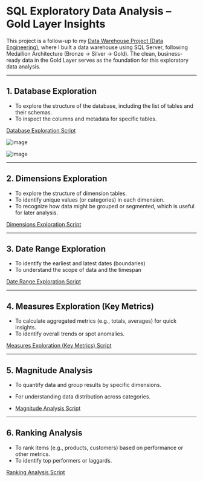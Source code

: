 # SQL Exploratory Data Analysis – Gold Layer Insights

This project is a follow-up to my [Data Warehouse Project (Data Engineering)](https://github.com/syedshamael1999/SQL-Data-Warehouse-Project/tree/main), where I built a data warehouse using SQL Server, following Medallion Architecture (Bronze → Silver → Gold). The clean, business-ready data in the Gold Layer serves as the foundation for this exploratory data analysis.

---

## 1. Database Exploration
- To explore the structure of the database, including the list of tables and their schemas.
- To inspect the columns and metadata for specific tables.

[Database Exploration Script](https://github.com/syedshamael1999/SQL-Exploratory-Data-Analytics/blob/main/scripts/01_database_exploration.sql)

![image](https://github.com/user-attachments/assets/b56e3c23-b031-4458-ad48-8e6640b63c6d)

![image](https://github.com/user-attachments/assets/02f3d768-2f1c-433a-ad6d-c4cbc5fb14e0)


---
## 2. Dimensions Exploration
- To explore the structure of dimension tables.
- To identify unique values (or categories) in each dimension.
- To recognize how data might be grouped or segmented, which is useful for later analysis.

[Dimensions Exploration Script](https://github.com/syedshamael1999/SQL-Exploratory-Data-Analytics/blob/main/scripts/02_dimensions_exploration.sql)  

---
## 3. Date Range Exploration 
- To identify the earliest and latest dates (boundaries)
- To understand the scope of data and the timespan
  
[Date Range Exploration Script](https://github.com/syedshamael1999/SQL-Exploratory-Data-Analytics/blob/main/scripts/03_date_range_exploration.sql)  

---

## 4. Measures Exploration (Key Metrics)
 - To calculate aggregated metrics (e.g., totals, averages) for quick insights.
 - To identify overall trends or spot anomalies.

[Measures Exploration (Key Metrics) Script](https://github.com/syedshamael1999/SQL-Exploratory-Data-Analytics/blob/main/scripts/04_measures_exploration.sql)

---
## 5. Magnitude Analysis
 - To quantify data and group results by specific dimensions.
 - For understanding data distribution across categories.

- [Magnitude Analysis Script](https://github.com/syedshamael1999/SQL-Exploratory-Data-Analytics/blob/main/scripts/05_magnitude_analysis.sql)  

---
## 6. Ranking Analysis
- To rank items (e.g., products, customers) based on performance or other metrics.
- To identify top performers or laggards.

[Ranking Analysis Script](https://github.com/syedshamael1999/SQL-Exploratory-Data-Analytics/blob/main/scripts/06_ranking_analysis.sql)









